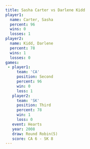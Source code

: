 ```yaml
---
title: Sasha Carter vs Darlene Kidd
player1:             
  name: Carter, Sasha
  percent: 96        
  wins: 0            
  losses: 1          
player2:             
  name: Kidd, Darlene
  percent: 78        
  wins: 1            
  losses: 0          
games:
 - player1:          
     team: 'CA'      
     position: Second
     percent: 96     
     win: 0          
     loss: 1         
   player2:         
     team: 'SK'     
     position: Third
     percent: 78    
     win: 1         
     loss: 0        
   event: Hearts       
   year: 2008          
   draw: Round Robin(5)
   score: CA 6 - SK 8  
---
```

